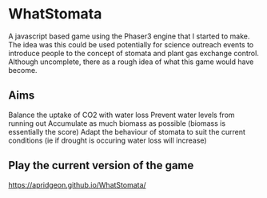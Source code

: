 # WhatStomata

A javascript based game using the Phaser3 engine that I started to make. The idea was this could be used potentially for science outreach events to introduce people to the concept of stomata and plant gas exchange control. Although uncomplete, there as a rough idea of what this game would have become.

## Aims
Balance the uptake of CO2 with water loss
Prevent water levels from running out
Accumulate as much biomass as possible (biomass is essentially the score)
Adapt the behaviour of stomata to suit the current conditions (ie if drought is occuring water loss will increase)


## Play the current version of the game
https://apridgeon.github.io/WhatStomata/




